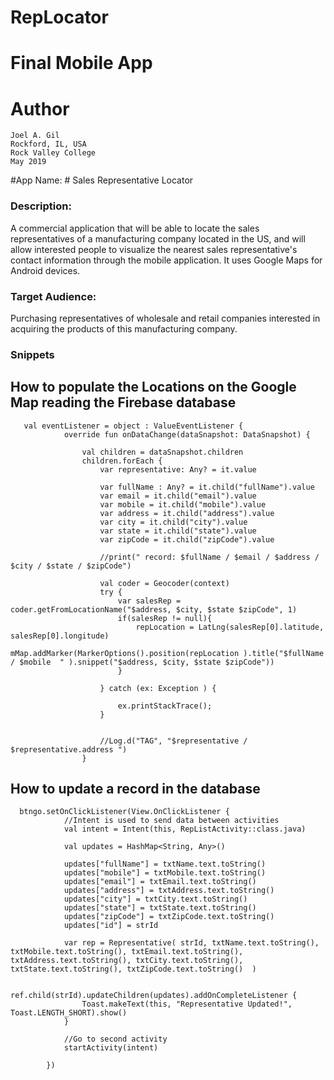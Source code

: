 # RepLocator
# Final Mobile App
# Author #
```
Joel A. Gil
Rockford, IL, USA
Rock Valley College
May 2019
```

#App Name: #
Sales Representative Locator

### Description: ###

A commercial application that will be able to locate the sales representatives of a manufacturing company located in the US, and will allow interested people to visualize the nearest sales representative's contact information through the mobile application. It uses Google Maps for Android devices.

### Target Audience: ###

Purchasing representatives of wholesale and retail companies interested in acquiring the products of this manufacturing company.

### Snippets ###
## How to populate the Locations on the Google Map reading the Firebase database
```
   val eventListener = object : ValueEventListener {
            override fun onDataChange(dataSnapshot: DataSnapshot) {

                val children = dataSnapshot.children
                children.forEach {
                    var representative: Any? = it.value

                    var fullName : Any? = it.child("fullName").value
                    var email = it.child("email").value
                    var mobile = it.child("mobile").value
                    var address = it.child("address").value
                    var city = it.child("city").value
                    var state = it.child("state").value
                    var zipCode = it.child("zipCode").value

                    //print(" record: $fullName / $email / $address / $city / $state / $zipCode")

                    val coder = Geocoder(context)
                    try {
                        var salesRep =  coder.getFromLocationName("$address, $city, $state $zipCode", 1)
                        if(salesRep != null){
                            repLocation = LatLng(salesRep[0].latitude, salesRep[0].longitude)
                            mMap.addMarker(MarkerOptions().position(repLocation ).title("$fullName / $mobile  " ).snippet("$address, $city, $state $zipCode"))
                        }

                    } catch (ex: Exception ) {

                        ex.printStackTrace();
                    }


                    //Log.d("TAG", "$representative / $representative.address ")
                }

```

## How to update a record in the database ###

```
  btngo.setOnClickListener(View.OnClickListener {
            //Intent is used to send data between activities
            val intent = Intent(this, RepListActivity::class.java)

            val updates = HashMap<String, Any>()

            updates["fullName"] = txtName.text.toString()
            updates["mobile"] = txtMobile.text.toString()
            updates["email"] = txtEmail.text.toString()
            updates["address"] = txtAddress.text.toString()
            updates["city"] = txtCity.text.toString()
            updates["state"] = txtState.text.toString()
            updates["zipCode"] = txtZipCode.text.toString()
            updates["id"] = strId

            var rep = Representative( strId, txtName.text.toString(), txtMobile.text.toString(), txtEmail.text.toString(), txtAddress.text.toString(), txtCity.text.toString(), txtState.text.toString(), txtZipCode.text.toString()  )

            ref.child(strId).updateChildren(updates).addOnCompleteListener {
                Toast.makeText(this, "Representative Updated!", Toast.LENGTH_SHORT).show()
            }

            //Go to second activity
            startActivity(intent)

        })
```
